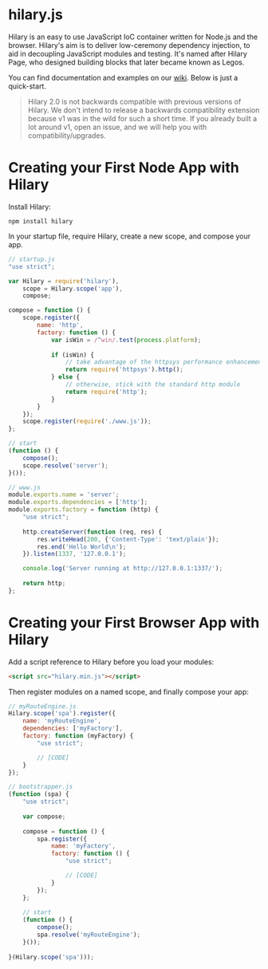 hilary.js
========

Hilary is an easy to use JavaScript IoC container written for Node.js and the browser.  Hilary's aim is to deliver low-ceremony dependency injection, to aid in decoupling JavaScript modules and testing.  It's named after Hilary Page, who designed building blocks that later became known as Legos.

You can find documentation and examples on our [wiki](https://github.com/Acatar/hilaryjs/wiki). Below is just a quick-start.

> Hilary 2.0 is not backwards compatible with previous versions of Hilary. We don't intend to release a backwards compatibility extension because v1 was in the wild for such a short time. If you already built a lot around v1, open an issue, and we will help you with compatibility/upgrades.

Creating your First Node App with Hilary
========
Install Hilary:

```
npm install hilary
```

In your startup file, require Hilary, create a new scope, and compose your app.

```JavaScript
// startup.js
"use strict";

var Hilary = require('hilary'),
    scope = Hilary.scope('app'),
    compose;

compose = function () {
    scope.register({
        name: 'http',
        factory: function () {
            var isWin = /^win/.test(process.platform);
            
            if (isWin) {
                // take advantage of the httpsys performance enhancements
                return require('httpsys').http();
            } else {
                // otherwise, stick with the standard http module
                return require('http');
            }
        }
    });
    scope.register(require('./www.js'));
};

// start
(function () {
    compose();
    scope.resolve('server');
}());

```

```JavaScript
// www.js
module.exports.name = 'server';
module.exports.dependencies = ['http'];
module.exports.factory = function (http) {
    "use strict";
    
    http.createServer(function (req, res) {
        res.writeHead(200, {'Content-Type': 'text/plain'});
        res.end('Hello World\n');
    }).listen(1337, '127.0.0.1');

    console.log('Server running at http://127.0.0.1:1337/');
    
    return http;
};
```

Creating your First Browser App with Hilary
========

Add a script reference to Hilary before you load your modules:

```HTML
<script src="hilary.min.js"></script>
```

Then register modules on a named scope, and finally compose your app:

```JavaScript
// myRouteEngine.js
Hilary.scope('spa').register({
    name: 'myRouteEngine',
    dependencies: ['myFactory'],
    factory: function (myFactory) {
        "use strict";

        // [CODE]
    }
});
```

```JavaScript
// bootstrapper.js
(function (spa) {
    "use strict";
    
    var compose;
    
    compose = function () {
        spa.register({
            name: 'myFactory',
            factory: function () {
                "use strict";

                // [CODE]
            }
        });
    };
    
    // start
    (function () {
        compose();
        spa.resolve('myRouteEngine');
    }());
    
}(Hilary.scope('spa')));
```
